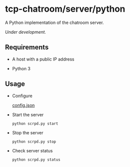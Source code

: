 # tcp-chatroom/server/python

A Python implementation of the chatroom server.

*Under development.*

## Requirements

- A host with a public IP address

- Python 3

## Usage

- Configure

  [config.json](config.json)

- Start the server

  ```
  python scrpd.py start
  ```
  
- Stop the server

  ```
  python scrpd.py stop
  ```

- Check server status

  ```
  python scrpd.py status
  ```
